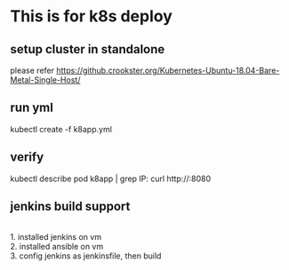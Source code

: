 # This is for k8s deploy

## setup cluster in standalone 
please refer https://github.crookster.org/Kubernetes-Ubuntu-18.04-Bare-Metal-Single-Host/

## run yml
kubectl create -f k8app.yml


## verify
kubectl describe pod k8app    | grep IP:
curl http://<IP>:8080

## jenkins build support 
<br>
1. installed jenkins on vm
<br>
2. installed ansible on vm
<br>
3. config jenkins as jenkinsfile, then build 
<br>




